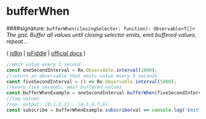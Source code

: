 # bufferWhen
####signature: `bufferWhen(closingSelector: function): Observable<T[]>`
*The gist: Buffer all values until closing selector emits, emit buffered values, repeat...*

( [jsBin](http://jsbin.com/vugerupube/1/edit?js,console) | [jsFiddle](https://jsfiddle.net/qg6qfqLz/31/) | [official docs](http://reactivex.io/rxjs/class/es6/Observable.js~Observable.html#instance-method-bufferWhen) )
```js
//emit value every 1 second
const oneSecondInterval = Rx.Observable.interval(1000);
//return an observable that emits value every 5 seconds
const fiveSecondInterval = () => Rx.Observable.interval(5000);
//every five seconds, emit buffered values
const bufferWhenExample = oneSecondInterval.bufferWhen(fiveSecondInterval);
//log values
//ex. output: [0,1,2,3]...[4,5,6,7,8]
const subscribe = bufferWhenExample.subscribe(val => console.log('Emitted Buffer: ', val));
```